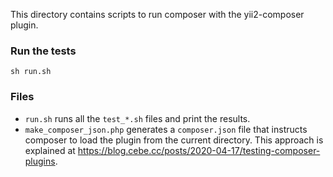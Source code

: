 This directory contains scripts to run composer with the yii2-composer plugin.

### Run the tests

    sh run.sh

### Files

- `run.sh` runs all the `test_*.sh` files and print the results.
- `make_composer_json.php` generates a `composer.json` file that instructs composer to load the plugin from the current directory.
  This approach is explained at <https://blog.cebe.cc/posts/2020-04-17/testing-composer-plugins>.
